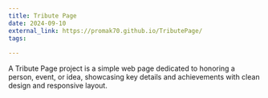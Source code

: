 ```yaml
---
title: Tribute Page
date: 2024-09-10
external_link: https://promak70.github.io/TributePage/
tags:
  
---
```


A Tribute Page project is a simple web page dedicated to honoring a person, event, or idea, showcasing key details and achievements with clean design and responsive layout.

<!--more-->
